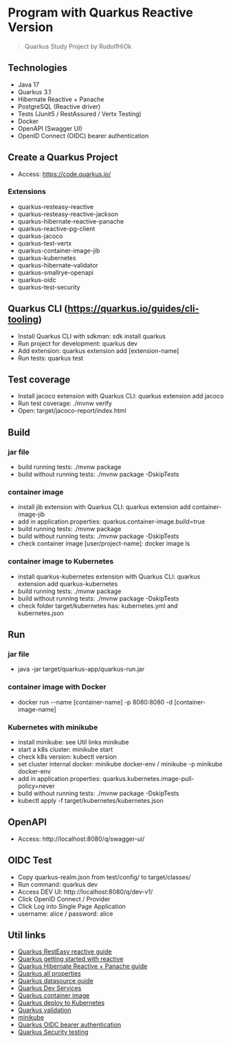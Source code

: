 # Program with Quarkus Reactive Version

> Quarkus Study Project by RudolfHiOk

## Technologies

- Java 17
- Quarkus 3.1
- Hibernate Reactive + Panache
- PostgreSQL (Reactive driver)
- Tests (Junit5 / RestAssured / Vertx Testing)
- Docker
- OpenAPI (Swagger UI)
- OpenID Connect (OIDC) bearer authentication

## Create a Quarkus Project

- Access: https://code.quarkus.io/

### Extensions

- quarkus-resteasy-reactive
- quarkus-resteasy-reactive-jackson
- quarkus-hibernate-reactive-panache
- quarkus-reactive-pg-client
- quarkus-jacoco
- quarkus-test-vertx
- quarkus-container-image-jib
- quarkus-kubernetes
- quarkus-hibernate-validator
- quarkus-smallrye-openapi
- quarkus-oidc
- quarkus-test-security

## Quarkus CLI (https://quarkus.io/guides/cli-tooling)

- Install Quarkus CLI with sdkman: sdk install quarkus
- Run project for development: quarkus dev
- Add extension: quarkus extension add [extension-name]
- Run tests: quarkus test

## Test coverage

- Install jacoco extension with Quarkus CLI: quarkus extension add jacoco
- Run test coverage: ./mvnw verify
- Open: target/jacoco-report/index.html

## Build

### jar file

- build running tests: ./mvnw package
- build without running tests: ./mvnw package -DskipTests

### container image

- install jib extension with Quarkus CLI: quarkus extension add container-image-jib
- add in application.properties: quarkus.container-image.build=true
- build running tests: ./mvnw package
- build without running tests: ./mvnw package -DskipTests
- check container image [user/project-name]: docker image ls

### container image to Kubernetes

- install quarkus-kubernetes extension with Quarkus CLI: quarkus extension add quarkus-kubernetes
- build running tests: ./mvnw package
- build without running tests: ./mvnw package -DskipTests
- check folder target/kubernetes has: kubernetes.yml and kubernetes.json

## Run

### jar file

- java -jar target/quarkus-app/quarkus-run.jar

### container image with Docker

- docker run --name [container-name] -p 8080:8080 -d [container-image-name]

### Kubernetes with minikube

- install minikube: see Util links minikube
- start a k8s cluster: minikube start
- check k8s version: kubectl version
- set cluster internal docker: minikube docker-env / minikube -p minikube docker-env
- add in application.properties: quarkus.kubernetes.image-pull-policy=never
- build without running tests: ./mvnw package -DskipTests
- kubectl apply -f target/kubernetes/kubernetes.json

## OpenAPI

- Access: http://localhost:8080/q/swagger-ui/

## OIDC Test

- Copy quarkus-realm.json from test/config/ to target/classes/
- Run command: quarkus dev
- Access DEV UI: http://localhost:8080/q/dev-v1/
- Click OpenID Connect / Provider
- Click Log into Single Page Application
- username: alice / password: alice

## Util links

- [Quarkus RestEasy reactive guide](https://quarkus.io/guides/resteasy-reactive)
- [Quarkus getting started with reactive](https://quarkus.io/guides/getting-started-reactive)
- [Quarkus Hibernate Reactive + Panache guide](https://quarkus.io/guides/hibernate-reactive-panache)
- [Quarkus all properties](https://quarkus.io/guides/all-config)
- [Quarkus datasource guide](https://quarkus.io/guides/datasource)
- [Quarkus Dev Services](https://quarkus.io/guides/dev-services)
- [Quarkus container image](https://quarkus.io/guides/container-image)
- [Quarkus deploy to Kubernetes](https://quarkus.io/guides/deploying-to-kubernetes)
- [Quarkus validation](https://quarkus.io/guides/validation)
- [minikube](https://minikube.sigs.k8s.io/docs/start/)
- [Quarkus OIDC bearer authentication](https://quarkus.io/guides/security-oidc-bearer-token-authentication-tutorial)
- [Quarkus Security testing](https://quarkus.io/guides/security-testing)
